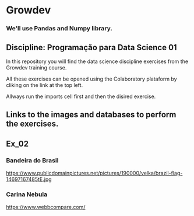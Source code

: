 # Growdev
### We'll use Pandas and Numpy library.
## Discipline: Programação para Data Science 01


In this repository you will find the data science discipline exercises from the Growdev training course. 

All these exercises can be opened using the Colaboratory plataform by cliking on the link at the top left.

Allways run the imports cell first and then the disired exercise.

## Links to the images and databases to perform the exercises.

## Ex_02
### Bandeira do Brasil
https://www.publicdomainpictures.net/pictures/190000/velka/brazil-flag-14697167485tE.jpg

### Carina Nebula
https://www.webbcompare.com/
